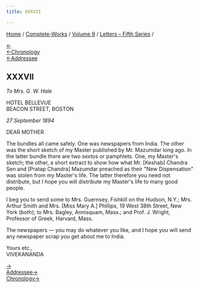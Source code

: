 ```yaml
---
title: XXXVII

---
```

<div>

[Home](../../../index.htm) / [Complete-Works](../../complete_works.htm)
/ [Volume 9](../volume_9_contents.htm) / [Letters – Fifth
Series](letters_fifth_series_contents.htm) /

[←](036_mother.htm)  
[←Chronology](../../volume_5/epistles_first_series/017_alasinga.htm)  
[←Addressee](036_mother.htm)

## XXXVII

*To Mrs. G. W. Hale*

HOTEL BELLEVUE  
BEACON STREET, BOSTON

*27 September 1894*

DEAR MOTHER

The bundles all came safely. One was newspapers from India. The other
was the short sketch of my Master published by Mr. Mazumdar long ago. In
the latter bundle there are two sextos or pamphlets. One, my Master's
sketch; the other, a short extract to show how what Mr. \[Keshab\]
Chandra Sen and \[Pratap Chandra\] Mazumdar preached as their "New
Dispensation" was stolen from my Master's life. The latter therefore you
need not distribute, but I hope you will distribute my Master's life to
many good people.

I beg you to send some to Mrs. Guernsey, Fishkill on the Hudson, N.Y.;
Mrs. Arthur Smith and Mrs. \[Miss Mary A.\] Phillips, 19 West 38th
Street, New York (both); to Mrs. Bagley, Annisquam, Mass.; and Prof. J.
Wright, Professor of Greek, Harvard, Mass.

The newspapers — you may do whatever you like, and I hope you will send
any newspaper scrap you get about me to India.

Yours etc.,  
VIVEKANANDA

[→](038_mother.htm)  
[Addressee→](../../volume_8/epistles_fourth_series/031_mother.htm)  
[Chronology→](../../volume_5/epistles_first_series/018_alasinga.htm)

</div>
